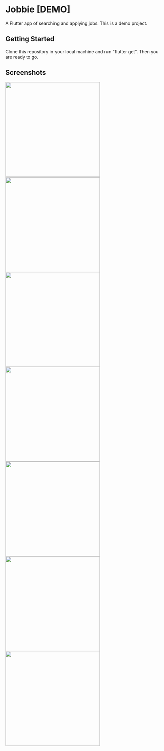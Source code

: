 # Jobbie [DEMO]

A Flutter app of searching and applying jobs. This is a demo project.

## Getting Started

Clone this repository in your local machine and run "flutter get". Then you are ready to go.

## Screenshots

<img src="./flutter_02.png" width="300"> <img src="./flutter_07.png" width="300"> <img src="./flutter_01.png" width="300"> <img src="./flutter_03.png" width="300"> <img src="./flutter_04.png" width="300"> <img src="./flutter_05.png" width="300"> <img src="./flutter_06.png" width="300">
